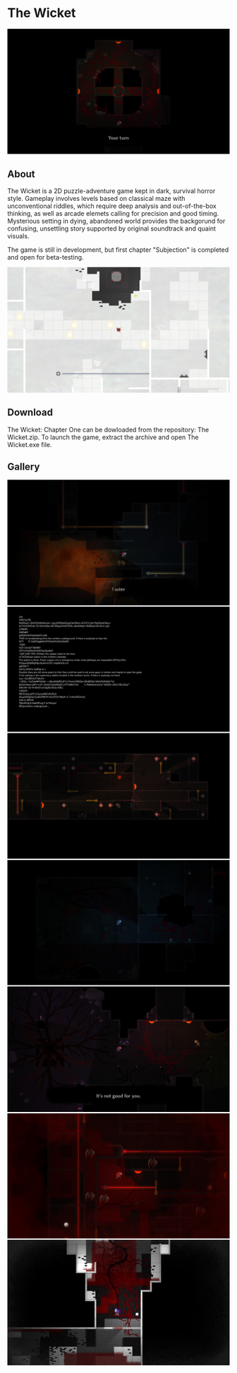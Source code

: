 # The Wicket
![Intro](https://github.com/robert-salata/the-wicket/blob/master/The%20Wicket%202.png)

## About
The Wicket is a 2D puzzle-adventure game kept in dark, survival horror style. Gameplay involves levels based on classical maze with unconventional riddles, which require deep analysis and out-of-the-box thinking, as well as arcade elemets calling for precision and good timing. Mysterious setting in dying, abandoned world provides the backgorund for confusing, unsettling story supported by original soundtrack and quaint visuals.

The game is still in development, but first chapter "Subjection" is completed and open for beta-testing.

![Intro](https://github.com/robert-salata/the-wicket/blob/master/The%20Wicket%205.png)

## Download
The Wicket: Chapter One can be dowloaded from the repository: The Wicket.zip. To launch the game, extract the archive and open The Wicket.exe file.

## Gallery
![Intro](https://github.com/robert-salata/the-wicket/blob/master/The%20Wicket%209.png)
![Intro](https://github.com/robert-salata/the-wicket/blob/master/The%20Wicket%203.png)
![Intro](https://github.com/robert-salata/the-wicket/blob/master/The%20Wicket%204.png)
![Intro](https://github.com/robert-salata/the-wicket/blob/master/The%20Wicket%201.png)
![Intro](https://github.com/robert-salata/the-wicket/blob/master/The%20Wicket%206.png)
![Intro](https://github.com/robert-salata/the-wicket/blob/master/The%20Wicket%207.png)
![Intro](https://github.com/robert-salata/the-wicket/blob/master/The%20Wicket%208.png)


